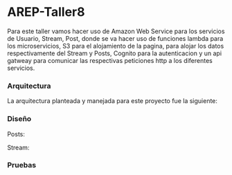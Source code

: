 # AREP-Taller8

Para este taller vamos hacer uso de Amazon Web Service para los servicios de Usuario, Stream, Post, donde se va hacer uso de funciones lambda para los microservicios, S3 para el alojamiento de la pagina, para alojar los datos respectivamente del Stream y Posts, Cognito para la autenticacion y un api gatweay para comunicar las respectivas peticiones http a los diferentes servicios.  

### Arquitectura 

La arquitectura planteada y manejada para este proyecto fue la siguiente: 



### Diseño

Posts: 

Stream: 

### Pruebas

